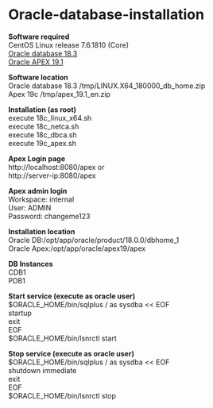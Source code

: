 # Oracle-database-installation
<b>Software required</b><br />
CentOS Linux release 7.6.1810 (Core)<br />
<a href="https://www.oracle.com/technetwork/database/enterprise-edition/downloads/index.html">Oracle database 18.3</a><br />
<a href="https://www.oracle.com/database/technologies/appdev/apex.html">Oracle APEX 19.1</a><br />


<b>Software location</b><br />
Oracle database 18.3 /tmp/LINUX.X64_180000_db_home.zip<br />
Apex 19c /tmp/apex_19.1_en.zip<br />

<b>Installation (as root)</b><br />
execute 18c_linux_x64.sh<br />
execute 18c_netca.sh<br />
execute 18c_dbca.sh<br />
execute 19c_apex.sh<br />

<b>Apex Login page</b><br />
http://localhost:8080/apex or<br /> 
http://server-ip:8080/apex<br />

<b>Apex admin login</b><br />
Workspace: internal<br />
User: ADMIN<br />
Password: changeme123<br />

<b>Installation location</b><br />
Oracle DB:/opt/app/oracle/product/18.0.0/dbhome_1<br />
Oracle Apex:/opt/app/oracle/apex19/apex<br />

<b>DB Instances</b><br />
CDB1<br />
PDB1<br />

<b>Start service (execute as oracle user)</b><br />
$ORACLE_HOME/bin/sqlplus / as sysdba << EOF<br />
startup<br />
exit<br />
EOF<br />
$ORACLE_HOME/bin/lsnrctl start<br />

<b>Stop service (execute as oracle user)</b><br />
$ORACLE_HOME/bin/sqlplus / as sysdba << EOF<br />
shutdown immediate<br />
exit<br />
EOF<br />
$ORACLE_HOME/bin/lsnrctl stop<br />
